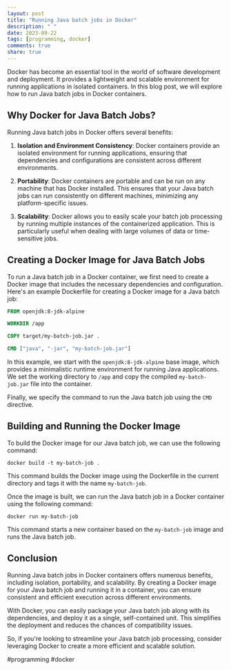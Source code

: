 ```yaml
---
layout: post
title: "Running Java batch jobs in Docker"
description: " "
date: 2023-09-22
tags: [programming, docker]
comments: true
share: true
---
```


Docker has become an essential tool in the world of software development and deployment. It provides a lightweight and scalable environment for running applications in isolated containers. In this blog post, we will explore how to run Java batch jobs in Docker containers.

## Why Docker for Java Batch Jobs?

Running Java batch jobs in Docker offers several benefits:

1. **Isolation and Environment Consistency**: Docker containers provide an isolated environment for running applications, ensuring that dependencies and configurations are consistent across different environments.

2. **Portability**: Docker containers are portable and can be run on any machine that has Docker installed. This ensures that your Java batch jobs can run consistently on different machines, minimizing any platform-specific issues.

3. **Scalability**: Docker allows you to easily scale your batch job processing by running multiple instances of the containerized application. This is particularly useful when dealing with large volumes of data or time-sensitive jobs.

## Creating a Docker Image for Java Batch Jobs

To run a Java batch job in a Docker container, we first need to create a Docker image that includes the necessary dependencies and configuration. Here's an example Dockerfile for creating a Docker image for a Java batch job:

```Dockerfile
FROM openjdk:8-jdk-alpine

WORKDIR /app

COPY target/my-batch-job.jar .

CMD ["java", "-jar", "my-batch-job.jar"]
```

In this example, we start with the `openjdk:8-jdk-alpine` base image, which provides a minimalistic runtime environment for running Java applications. We set the working directory to `/app` and copy the compiled `my-batch-job.jar` file into the container.

Finally, we specify the command to run the Java batch job using the `CMD` directive.

## Building and Running the Docker Image

To build the Docker image for our Java batch job, we can use the following command:

```
docker build -t my-batch-job .
```

This command builds the Docker image using the Dockerfile in the current directory and tags it with the name `my-batch-job`.

Once the image is built, we can run the Java batch job in a Docker container using the following command:

```
docker run my-batch-job
```

This command starts a new container based on the `my-batch-job` image and runs the Java batch job.

## Conclusion

Running Java batch jobs in Docker containers offers numerous benefits, including isolation, portability, and scalability. By creating a Docker image for your Java batch job and running it in a container, you can ensure consistent and efficient execution across different environments.

With Docker, you can easily package your Java batch job along with its dependencies, and deploy it as a single, self-contained unit. This simplifies the deployment and reduces the chances of compatibility issues.

So, if you're looking to streamline your Java batch job processing, consider leveraging Docker to create a more efficient and scalable solution.

#programming #docker